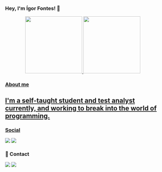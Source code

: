 ### Hey, I'm Ígor Fontes! 👋

<div align="center">
  <a href="https://github.com/IgorDoCanto">
  <img height="185em" src="https://github-readme-stats.vercel.app/api?username=IgorDoCanto&show_icons=true&theme=dark&include_all_commits=true&count_private=true"/>
  <img height="185em" src="https://github-readme-stats.vercel.app/api/top-langs/?username=IgorDoCanto&layout=compact&langs_count=7&theme=dark"/>
</div>

 
### About me
I'm a self-taught student and test analyst currently, and working to break into the world of programming.
- 
  
### Social

<div> 
  <a href="https://www.linkedin.com/in/igorfonteslink/" target="_blank"><img src="https://img.shields.io/badge/LinkedIn-0077B5?style=for-the-badge&logo=linkedin&logoColor=white" target="_blank"></a>
  <a href="https://instagram.com/igorfvc" target="_blank"><img src="https://img.shields.io/badge/-Instagram-%23E4405F?style=for-the-badge&logo=instagram&logoColor=white" target="_blank"></a>
 </div>
  
### 📱 Contact
  <div>
    <a href = "mailto:igorfontes22@outlook.com"><img src="https://img.shields.io/badge/Microsoft_Outlook-0078D4?style=for-the-badge&logo=microsoft-outlook&logoColor=white" target="_blank"></a>  
    <a href = "https://t.me/igordocanto"><img src="https://img.shields.io/badge/Telegram-2CA5E0?style=for-the-badge&logo=telegram&logoColor=white" target="_blank"></a>  
  </div>
